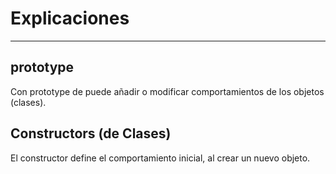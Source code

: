 # Explicaciones

---

## prototype

Con prototype de puede añadir o modificar comportamientos de los objetos (clases).

## Constructors (de Clases)

El constructor define el comportamiento inicial, al crear un nuevo objeto.
